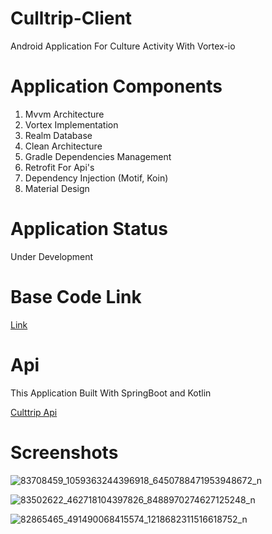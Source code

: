# Culltrip-Client
Android Application For Culture Activity With Vortex-io

# Application Components

1. Mvvm Architecture
2. Vortex Implementation
3. Realm Database
4. Clean Architecture
5. Gradle Dependencies Management
6. Retrofit For Api's
7. Dependency Injection (Motif, Koin)
8. Material Design

# Application Status

Under Development

# Base Code Link

[Link](https://github.com/Vortex-io/Vortex)

# Api

This Application Built With SpringBoot and Kotlin

[Culttrip Api](https://github.com/Yazan98/Culttrip)

# Screenshots

![83708459_1059363244396918_6450788471953948672_n](https://user-images.githubusercontent.com/29167110/73003690-f682aa00-3dfd-11ea-93fe-4c746cfffe7d.jpg)

![83502622_462718104397826_8488970274627125248_n](https://user-images.githubusercontent.com/29167110/73003733-04d0c600-3dfe-11ea-8844-a39b664feae2.jpg)

![82865465_491490068415574_1218682311516618752_n](https://user-images.githubusercontent.com/29167110/73003763-1023f180-3dfe-11ea-9645-930ff131bf6d.jpg)
